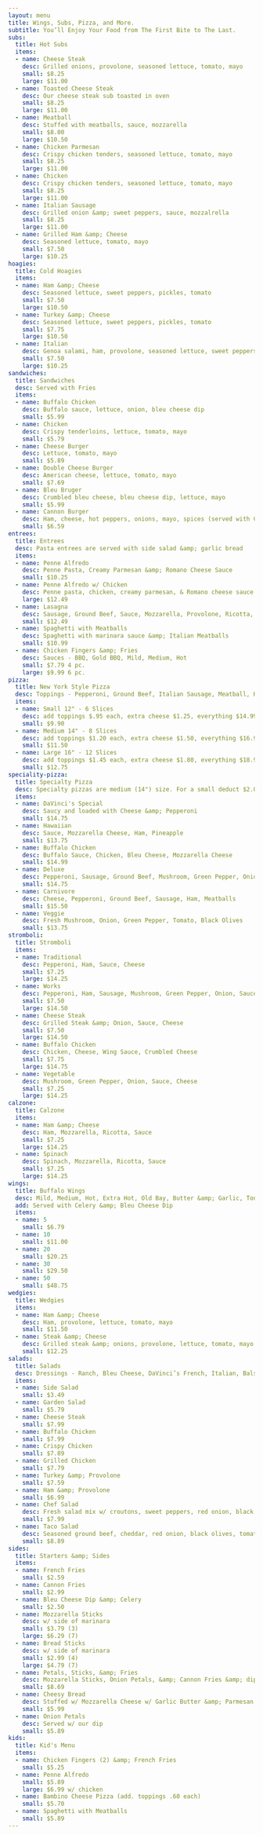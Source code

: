 ```yaml
---
layout: menu
title: Wings, Subs, Pizza, and More.
subtitle: You’ll Enjoy Your Food from The First Bite to The Last.
subs:
  title: Hot Subs
  items:
  - name: Cheese Steak
    desc: Grilled onions, provolone, seasoned lettuce, tomato, mayo
    small: $8.25
    large: $11.00
  - name: Toasted Cheese Steak
    desc: Our cheese steak sub toasted in oven
    small: $8.25
    large: $11.00
  - name: Meatball
    desc: Stuffed with meatballs, sauce, mozzarella
    small: $8.00
    large: $10.50
  - name: Chicken Parmesan
    desc: Crispy chicken tenders, seasoned lettuce, tomato, mayo
    small: $8.25
    large: $11.00
  - name: Chicken
    desc: Crispy chicken tenders, seasoned lettuce, tomato, mayo
    small: $8.25
    large: $11.00
  - name: Italian Sausage
    desc: Grilled onion &amp; sweet peppers, sauce, mozzalrella
    small: $8.25
    large: $11.00
  - name: Grilled Ham &amp; Cheese
    desc: Seasoned lettuce, tomato, mayo
    small: $7.50
    large: $10.25
hoagies:
  title: Cold Hoagies
  items:
  - name: Ham &amp; Cheese
    desc: Seasoned lettuce, sweet peppers, pickles, tomato
    small: $7.50
    large: $10.50
  - name: Turkey &amp; Cheese
    desc: Seasoned lettuce, sweet peppers, pickles, tomato
    small: $7.75
    large: $10.50
  - name: Italian
    desc: Genoa salami, ham, provolone, seasoned lettuce, sweet peppers, pickles, tomato
    small: $7.50
    large: $10.25
sandwiches:
  title: Sandwiches
  desc: Served with Fries
  items:
  - name: Buffalo Chicken
    desc: Buffalo sauce, lettuce, onion, bleu cheese dip
    small: $5.99
  - name: Chicken
    desc: Crispy tenderloins, lettuce, tomato, mayo
    small: $5.79
  - name: Cheese Burger
    desc: Lettuce, tomato, mayo
    small: $5.89
  - name: Double Cheese Burger
    desc: American cheese, lettuce, tomato, mayo
    small: $7.69
  - name: Bleu Bruger
    desc: Crumbled bleu cheese, bleu cheese dip, lettuce, mayo
    small: $5.99
  - name: Cannon Burger
    desc: Ham, cheese, hot peppers, onions, mayo, spices (served with Cannon Fries)
    small: $6.59
entrees:
  title: Entrees
  desc: Pasta entrees are served with side salad &amp; garlic bread
  items:
  - name: Penne Alfredo
    desc: Penne Pasta, Creamy Parmesan &amp; Romano Cheese Sauce
    small: $10.25
  - name: Penne Alfredo w/ Chicken
    desc: Penne pasta, chicken, creamy parmesan, & Romano cheese sauce
    large: $12.49
  - name: Lasagna
    desc: Sausage, Ground Beef, Sauce, Mozzarella, Provolone, Ricotta, Parmesan Cheese
    small: $12.49
  - name: Spaghetti with Meatballs
    desc: Spaghetti with marinara sauce &amp; Italian Meatballs
    small: $10.99
  - name: Chicken Fingers &amp; Fries
    desc: Sauces - BBQ, Gold BBQ, Mild, Medium, Hot
    small: $7.79 4 pc.
    large: $9.99 6 pc.
pizza:
  title: New York Style Pizza
  desc: Toppings - Pepperoni, Ground Beef, Italian Sausage, Meatball, Ham, Onion, Green Pepper, Hot Pepper, Sweet Pepper, Mushroom, Black Olive, Spinach, Tomato, Pineapple
  items:
  - name: Small 12" - 6 Slices
    desc: add toppings $.95 each, extra cheese $1.25, everything $14.99
    small: $9.90
  - name: Medium 14" - 8 Slices
    desc: add toppings $1.20 each, extra cheese $1.50, everything $16.99
    small: $11.50
  - name: Large 16" - 12 Slices
    desc: add toppings $1.45 each, extra cheese $1.80, everything $18.99
    small: $12.75
speciality-pizza:
  title: Specialty Pizza
  desc: Specialty pizzas are medium (14") size. For a small deduct $2.00. For a large (16") add $3.00.
  items:
  - name: DaVinci's Special
    desc: Saucy and loaded with Cheese &amp; Pepperoni
    small: $14.75
  - name: Hawaiian
    desc: Sauce, Mozzarella Cheese, Ham, Pineapple
    small: $13.75
  - name: Buffalo Chicken
    desc: Buffalo Sauce, Chicken, Bleu Cheese, Mozzarella Cheese
    small: $14.99
  - name: Deluxe
    desc: Pepperoni, Sausage, Ground Beef, Mushroom, Green Pepper, Onion
    small: $14.75
  - name: Carnivore
    desc: Cheese, Pepperoni, Ground Beef, Sausage, Ham, Meatballs
    small: $15.50
  - name: Veggie
    desc: Fresh Mushroom, Onion, Green Pepper, Tomato, Black Olives
    small: $13.75
stromboli:
  title: Stromboli
  items:
  - name: Traditional
    desc: Pepperoni, Ham, Sauce, Cheese
    small: $7.25
    large: $14.25
  - name: Works
    desc: Pepperoni, Ham, Sausage, Mushroom, Green Pepper, Onion, Sauce, Cheese
    small: $7.50
    large: $14.50
  - name: Cheese Steak
    desc: Grilled Steak &amp; Onion, Sauce, Cheese
    small: $7.50
    large: $14.50
  - name: Buffalo Chicken
    desc: Chicken, Cheese, Wing Sauce, Crumbled Cheese
    small: $7.75
    large: $14.75
  - name: Vegetable
    desc: Mushroom, Green Pepper, Onion, Sauce, Cheese
    small: $7.25
    large: $14.25
calzone:
  title: Calzone
  items:
  - name: Ham &amp; Cheese
    desc: Ham, Mozzarella, Ricotta, Sauce
    small: $7.25
    large: $14.25
  - name: Spinach
    desc: Spinach, Mozzarella, Ricotta, Sauce
    small: $7.25
    large: $14.25
wings:
  title: Buffalo Wings
  desc: Mild, Medium, Hot, Extra Hot, Old Bay, Butter &amp; Garlic, Tony's Sweet &amp; Hot Sauce, BBQ, Gold BBQ
  add: Served with Celery &amp; Bleu Cheese Dip
  items:
  - name: 5
    small: $6.79
  - name: 10
    small: $11.00
  - name: 20
    small: $20.25
  - name: 30
    small: $29.50
  - name: 50
    small: $48.75
wedgies:
  title: Wedgies
  items:
  - name: Ham &amp; Cheese
    desc: Ham, provolone, lettuce, tomato, mayo
    small: $11.50
  - name: Steak &amp; Cheese
    desc: Grilled steak &amp; onions, provolone, lettuce, tomato, mayo
    small: $12.25
salads:
  title: Salads
  desc: Dressings - Ranch, Bleu Cheese, DaVinci’s French, Italian, Balsamic Vinaigrette, Seasoned Lettuce. All dressings are made in house!
  items:
  - name: Side Salad
    small: $3.49
  - name: Garden Salad
    small: $5.79
  - name: Cheese Steak
    small: $7.99
  - name: Buffalo Chicken
    small: $7.99
  - name: Crispy Chicken
    small: $7.89
  - name: Grilled Chicken
    small: $7.79
  - name: Turkey &amp; Provolone
    small: $7.59
  - name: Ham &amp; Provolone
    small: $6.99
  - name: Chef Salad
    desc: Fresh salad mix w/ croutons, sweet peppers, red onion, black olives, &amp; tomato
    small: $7.99
  - name: Taco Salad
    desc: Seasoned ground beef, cheddar, red onion, black olives, tomato, tortilla chips, salsa and sour cream on the side
    small: $8.89
sides:
  title: Starters &amp; Sides
  items:
  - name: French Fries
    small: $2.59
  - name: Cannon Fries
    small: $2.99
  - name: Bleu Cheese Dip &amp; Celery
    small: $2.50
  - name: Mozzarella Sticks
    desc: w/ side of marinara
    small: $3.79 (3)
    large: $6.29 (7)
  - name: Bread Sticks
    desc: w/ side of marinara
    small: $2.99 (4)
    large: $4.79 (7)
  - name: Petals, Sticks, &amp; Fries
    desc: Mozzarella Sticks, Onion Petals, &amp; Cannon Fries &amp; dips
    small: $8.69
  - name: Cheesy Bread
    desc: Stuffed w/ Mozzarella Cheese w/ Garlic Butter &amp; Parmesan Cheese
    small: $5.99
  - name: Onion Petals
    desc: Served w/ our dip
    small: $5.89
kids:
  title: Kid's Menu
  items:
  - name: Chicken Fingers (2) &amp; French Fries
    small: $5.25
  - name: Penne Alfredo
    small: $5.89
    large: $6.99 w/ chicken
  - name: Bambino Cheese Pizza (add. toppings .60 each)
    small: $5.70
  - name: Spaghetti with Meatballs
    small: $5.89
---
```


